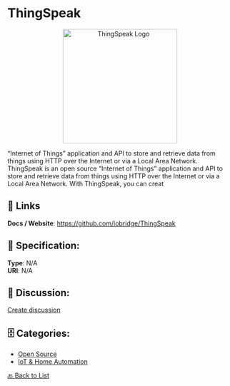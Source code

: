 # ThingSpeak
<p align="center">
    <img width="256" src="https://raw.githubusercontent.com/apis-list/apis-list/main/apis/thingspeak/logo_256x256.png" alt="ThingSpeak Logo"/>
</p>

“Internet of Things” application and API to store and retrieve data from things using HTTP over the Internet or via a Local Area Network. ThingSpeak is an open source “Internet of Things” application and API to store and retrieve data from things using HTTP over the Internet or via a Local Area Network. With ThingSpeak, you can creat

##  🔗 Links
**Docs / Website**: https://github.com/iobridge/ThingSpeak

## 🧬 Specification:
**Type**: N/A  
**URI**: N/A

## 💬 Discussion:
[Create discussion](https://github.com/apis-list/apis-list/discussions/new)

## 🗄️ Categories:
- [Open Source](https://github.com/apis-list/apis-list#open-source)
- [IoT & Home Automation](https://github.com/apis-list/apis-list#iot--home-automation)




[🔙 Back to List](https://github.com/apis-list/apis-list)
